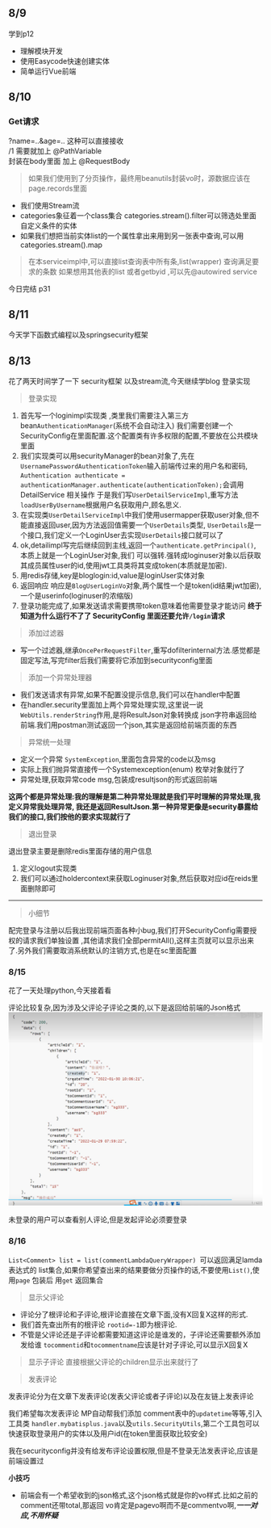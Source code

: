 ## 8/9

学到p12

- 理解模块开发
- 使用Easycode快速创建实体
- 简单运行Vue前端

## 8/10

### Get请求

?name=..&age=.. 这种可以直接接收</br>
/1 需要就加上 @PathVariable </br>
封装在body里面 加上 @RequestBody

> 如果我们使用到了分页操作，最终用beanutils封装vo时，源数据应该在page.records里面

- 我们使用Stream流
- categories象征着一个class集合 categories.stream().filter可以筛选处里面自定义条件的实体
- 如果我们想把当前实体list的一个属性拿出来用到另一张表中查询,可以用categories.stream().map

> 在本serviceimpl中,可以直接list查询表中所有条,list(wrapper) 查询满足要求的条数
> 如果想用其他表的list 或者getbyid ,可以先@autowired service

今日完结 p31

## 8/11

今天学下函数式编程以及springsecurity框架

## 8/13

花了两天时间学了一下 security框架 以及stream流,今天继续学blog 登录实现
> 登录实现

1. 首先写一个loginimpl实现类 ,类里我们需要注入第三方bean`AuthenticationManager`(系统不会自动注入)
   我们需要创建一个SecurityConfig在里面配置.这个配置类有许多权限的配置,不要放在公共模块里面
2. 我们实现类可以用securityManager的bean对象了,先在`UsernamePasswordAuthenticationToken`输入前端传过来的用户名和密码,
   `Authentication authenticate = authenticationManager.authenticate(authenticationToken);`会调用DetailService 相关操作
   于是我们写`UserDetailServiceImpl`,重写方法`loadUserByUsername`根据用户名获取用户,顾名思义.
3. 在实现类`UserDetailServiceImpl`中我们使用usermapper获取user对象,但不能直接返回user,因为方法返回值需要一个`UserDetails`类型,
   `UserDetails`是一个接口,我们定义一个LoginUser去实现`UserDetails`接口就可以了
4. ok,detailimpl写完后继续回到主线,返回一个`authenticate.getPrincipal()`,本质上就是一个LoginUser对象,我们
   可以强转.强转成loginuser对象以后获取其成员属性user的id,使用jwt工具类将其变成token(本质就是加密).
5. 用redis存储,key是bloglogin:id,value是loginUser实体对象
6. 返回响应 响应是`BlogUserLoginVo`对象,两个属性一个是token(id结果jwt加密),一个是userinfo(loginuser的浓缩版)
7. 登录功能完成了,如果发送请求需要携带token意味着他需要登录才能访问
   **终于知道为什么运行不了了 SecurityConfig 里面还要允许`/login`请求**

> 添加过滤器

- 写一个过滤器,继承`OncePerRequestFilter`,重写dofilterinternal方法.感觉都是固定写法,写完filter后我们需要将它添加到securityconfig里面

> 添加一个异常处理器

- 我们发送请求有异常,如果不配置没提示信息,我们可以在handler中配置
- 在handler.security里面加上两个异常处理实现,这里说一说`WebUtils.renderString`作用,是将ResultJson对象转换成
  json字符串返回给前端.我们用postman测试返回一个json,其实是返回给前端页面的东西

> 异常统一处理

- 定义一个异常 `SystemException`,里面包含异常的code以及msg
- 实际上我们抛异常直接传一个Systemexception(enum) 枚举对象就行了
- 异常处理,获取异常code msg,包装成resultjson的形式返回前端

**这两个都是异常处理:我的理解是第二种异常处理就是我们平时理解的异常处理,我定义异常我处理异常, 我还是返回ResultJson.第一种异常更像是security暴露给我们的接口,我们按他的要求实现就行了**


> 退出登录

退出登录主要是删除redis里面存储的用户信息

1. 定义logout实现类
2. 我们可以通过holdercontext来获取Loginuser对象,然后获取对应id在reids里面删除即可

---
> 小细节

配完登录与注册以后我出现前端页面各种小bug,我们打开SecurityConfig需要授权的请求我们单独设置 ,其他请求我们全部permitAll(),这样主页就可以显示出来了.另外我们需要取消系统默认的注销方式,也是在sc里面配置

### 8/15

花了一天处理python,今天接着看

评论比较复杂,因为涉及父评论子评论之类的,以下是返回给前端的Json格式
![](image/commentrp.png)

未登录的用户可以查看别人评论,但是发起评论必须要登录

### 8/16

`List<Comment> list = list(commentLambdaQueryWrapper) `可以返回满足lamda表达式的 list集合,如果你希望查出来的结果要做分页操作的话,不要使用`List()`,使用`page`
包装后 用`get`
返回集合
> 显示父评论

- 评论分了根评论和子评论,根评论直接在文章下面,没有X回复X这样的形式.
- 我们首先查出所有的根评论 `rootid=-1`即为根评论.
- 不管是父评论还是子评论都需要知道这评论是谁发的，子评论还需要额外添加发给谁
  `tocommentid`和`tocommentname`应该是针对子评论,可以显示X回复X

> 显示子评论 直接根据父评论的children显示出来就行了

> 发表评论
>
发表评论分为在文章下发表评论(发表父评论或者子评论)以及在友链上发表评论

我们希望每次发表评论 MP自动帮我们添加 comment表中的`updatetime`等等,引入工具类
`handler.mybatisplus.java`以及`utils.SecurityUtils`,第二个工具包可以快速获取登录用户的实体以及用户id(在token里面获取比较安全)

我在securityconfig并没有给发布评论设置权限,但是不登录无法发表评论,应该是前端设置过

**小技巧**
- 前端会有一个希望收到的json格式,这个json格式就是你的vo样式.比如之前的comment还带total,那返回
vo肯定是pagevo啊而不是commentvo啊,_**一一对应,不用怀疑**_


